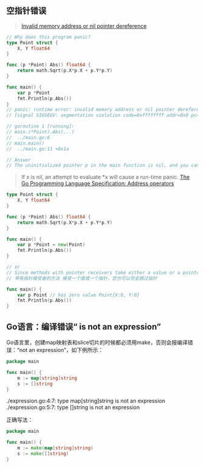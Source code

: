 ## 空指针错误
> [Invalid memory address or nil pointer dereference](https://yourbasic.org/golang/gotcha-nil-pointer-dereference/)

```go
// Why does this program panic?
type Point struct {
    X, Y float64
}

func (p *Point) Abs() float64 {
    return math.Sqrt(p.X*p.X + p.Y*p.Y)
}

func main() {
    var p *Point
    fmt.Println(p.Abs())
}
// panic: runtime error: invalid memory address or nil pointer dereference
// [signal SIGSEGV: segmentation violation code=0xffffffff addr=0x0 pc=0xd2c5a]

// goroutine 1 [running]:
// main.(*Point).Abs(...)
// 	../main.go:6
// main.main()
// 	../main.go:11 +0x1a

// Answer
// The uninitialized pointer p in the main function is nil, and you can’t follow the nil pointer.
```
> If x is nil, an attempt to evaluate *x will cause a run-time panic.
> [The Go Programming Language Specification: Address operators](https://golang.org/ref/spec#Address_operators)

```go
type Point struct {
    X, Y float64
}

func (p *Point) Abs() float64 {
    return math.Sqrt(p.X*p.X + p.Y*p.Y)
}

func main() {
    var p *Point = new(Point)
    fmt.Println(p.Abs())
}

// or
// Since methods with pointer receivers take either a value or a pointer, you could also skip the pointer altogether:
// 带有指针接受者的方法 接受一个值或一个指针，您也可以完全跳过指针

func main() {
    var p Point // has zero value Point{X:0, Y:0}
    fmt.Println(p.Abs())
}
```

## Go语言：编译错误“ is not an expression”
Go语言里，创建map映射表和slice切片的时候都必须用make，否则会报编译错误：“not an expression”，如下例所示：
```go
package main

func main() {
    m := map[string]string
    s := []string
}
```
./expression.go:4:7: type map[string]string is not an expression
./expression.go:5:7: type []string is not an expression

正确写法：
```go
package main

func main() {
    m := make(map[string]string)
    s := make([]string)
}
```